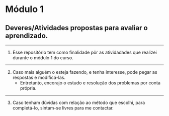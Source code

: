 # Módulo 1
## Deveres/Atividades propostas para avaliar o aprendizado.

----
1. Esse repositório tem como finalidade pôr as atividadades que realizei durante o módulo 1 do curso.
----
2. Caso mais alguém o esteja fazendo, e tenha interesse, pode pegar as respostas e modificá-las.
    - Entretanto, encorajo o estudo e resolução dos problemas por conta própria.
---
3. Caso tenham dúvidas com relação ao método que escolhi, para completá-lo, sintam-se livres para me contactar.